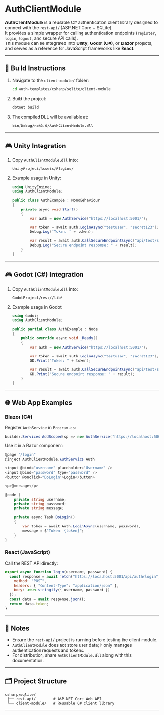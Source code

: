 # AuthClientModule

**AuthClientModule** is a reusable C# authentication client library designed to connect with the `rest-api/` (ASP.NET Core + SQLite).  
It provides a simple wrapper for calling authentication endpoints (`register`, `login`, `logout`, and secure API calls).  
This module can be integrated into **Unity**, **Godot (C#)**, or **Blazor** projects, and serves as a reference for JavaScript frameworks like **React**.

---

## 🚀 Build Instructions

1. Navigate to the `client-module/` folder:
   ```bash
   cd auth-templates/csharp/sqlite/client-module
   ```

2. Build the project:
   ```bash
   dotnet build
   ```

3. The compiled DLL will be available at:
   ```
   bin/Debug/net8.0/AuthClientModule.dll
   ```

---

## 🎮 Unity Integration

1. Copy `AuthClientModule.dll` into:
   ```
   UnityProject/Assets/Plugins/
   ```

2. Example usage in Unity:
   ```csharp
   using UnityEngine;
   using AuthClientModule;

   public class AuthExample : MonoBehaviour
   {
       private async void Start()
       {
           var auth = new AuthService("https://localhost:5001/");

           var token = await auth.LoginAsync("testuser", "secret123");
           Debug.Log("Token: " + token);

           var result = await auth.CallSecureEndpointAsync("api/test/secure");
           Debug.Log("Secure endpoint response: " + result);
       }
   }
   ```

---

## 🎮 Godot (C#) Integration

1. Copy `AuthClientModule.dll` into:
   ```
   GodotProject/res://lib/
   ```

2. Example usage in Godot:
   ```csharp
   using Godot;
   using AuthClientModule;

   public partial class AuthExample : Node
   {
       public override async void _Ready()
       {
           var auth = new AuthService("https://localhost:5001/");

           var token = await auth.LoginAsync("testuser", "secret123");
           GD.Print("Token: " + token);

           var result = await auth.CallSecureEndpointAsync("api/test/secure");
           GD.Print("Secure endpoint response: " + result);
       }
   }
   ```

---

## 🌐 Web App Examples

### Blazor (C#)

Register `AuthService` in `Program.cs`:
```csharp
builder.Services.AddScoped(sp => new AuthService("https://localhost:5001/"));
```

Use it in a Razor component:
```csharp
@page "/login"
@inject AuthClientModule.AuthService Auth

<input @bind="username" placeholder="Username" />
<input @bind="password" type="password" />
<button @onclick="DoLogin">Login</button>

<p>@message</p>

@code {
    private string username;
    private string password;
    private string message;

    private async Task DoLogin()
    {
        var token = await Auth.LoginAsync(username, password);
        message = $"Token: {token}";
    }
}
```

### React (JavaScript)

Call the REST API directly:
```javascript
export async function login(username, password) {
  const response = await fetch("https://localhost:5001/api/auth/login", {
    method: "POST",
    headers: { "Content-Type": "application/json" },
    body: JSON.stringify({ username, password })
  });
  const data = await response.json();
  return data.token;
}
```

---

## 📌 Notes

- Ensure the `rest-api/` project is running before testing the client module.
- `AuthClientModule` does not store user data; it only manages authentication requests and tokens.
- For distribution, share `AuthClientModule.dll` along with this documentation.

---

## 🗂 Project Structure

```
csharp/sqlite/
 ├── rest-api/        # ASP.NET Core Web API
 └── client-module/   # Reusable C# client library
```

---